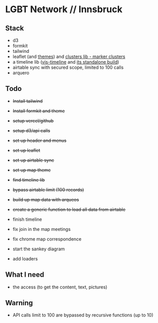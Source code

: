 # LGBT Network // Innsbruck

## Stack

- d3
- formkit
- tailwind
- leaflet (and [themes](https://leaflet-extras.github.io/leaflet-providers/preview/)) and [clusters lib - marker clusters](https://github.com/Leaflet/Leaflet.markercluster)
- a timeline lib ([vis-timeline](https://github.com/visjs/vis-timeline) and [its standalone build](https://visjs.github.io/vis-timeline/examples/timeline/standalone-build.html))
- airtable sync with secured scope, limited to 100 calls []()
- arquero 

## Todo

- ~~Install tailwind~~
- ~~Install formkit and theme~~
- ~~setup vercel/github~~
- ~~setup d3/api calls~~
- ~~set up header and menus~~
- ~~set up leaflet~~
- ~~set up airtable sync~~
- ~~set up map theme~~
- ~~find timeline lib~~
- ~~bypass airtable limit (100 records)~~
- ~~build up map data with arqueos~~
- ~~create a generic function to load all data from airtable~~

- finish timeline
- fix join in the map meetings
- fix chrome map correspondence
- start the sankey diagram
- add loaders


## What I need

- the access (to get the content, text, pictures)

## Warning

- API calls limit to 100 are bypassed by recursive functions (up to 10)
